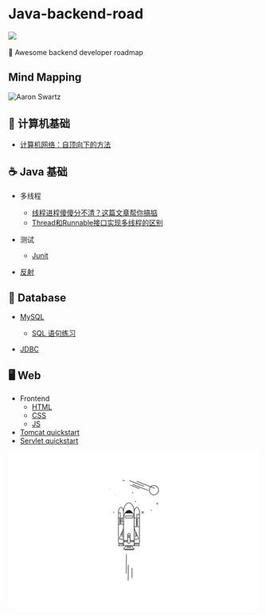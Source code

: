 # Java-backend-road


[![](https://img.shields.io/badge/Java-Notes-orange?style=flat-square)](https://github.com/ceezyyy/Java-study-notes)

:rocket: Awesome backend developer roadmap

## Mind Mapping

![Aaron Swartz](https://github.com/ceezyyy/Java-study-notes/blob/master/pics/BackendDeveloper.png)




## :beginner: 计算机基础
- [计算机网络：自顶向下的方法]()



## :coffee: Java 基础

- 多线程
  - [线程进程傻傻分不清？这篇文章帮你搞掂](https://github.com/ceezyyy/Java-backend-road/blob/master/Advance/Thread/Article/%E7%BA%BF%E7%A8%8B%E8%BF%9B%E7%A8%8B%E5%82%BB%E5%82%BB%E5%88%86%E4%B8%8D%E6%B8%85%EF%BC%9F%E8%BF%99%E7%AF%87%E6%96%87%E7%AB%A0%E5%B8%AE%E4%BD%A0%E6%90%9E%E6%8E%82.md)
  - [Thread和Runnable接口实现多线程的区别](https://github.com/ceezyyy/Java-backend-road/blob/master/Advance/Thread/Article/Thread%20%26%20Runnable.md)
  
- 测试

  - [Junit](https://github.com/ceezyyy/Java-backend-road/blob/master/Advance/Junit/article/test.md)
  
- [反射](https://github.com/ceezyyy/Java-backend-road/blob/master/Advance/Reflect/Reflect.md)

  

## :floppy_disk: Database

- [MySQL](https://github.com/ceezyyy/Backend-road/blob/master/SQL/notes/sql.md)
  
  - [SQL 语句练习](https://github.com/ceezyyy/Backend-developer-roadmap/blob/master/SQL/practice/sqlbolt.md)
  
- [JDBC](https://github.com/ceezyyy/Backend-developer-roadmap/blob/master/Web/JDBC/JDBC.md)

  

## :desktop_computer: Web

- Frontend
  - [HTML](https://github.com/ceezyyy/Backend-developer-roadmap/blob/master/Web/Frontend/HTML/html.md)
  - [CSS]()
  - [JS]()
- [Tomcat quickstart](https://github.com/ceezyyy/Backend-developer-roadmap/blob/master/Web/Tomcat/Tomcat.md)
- [Servlet quickstart]()























![](cover.png)









